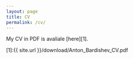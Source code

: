```yaml
---
layout: page
title: CV
permalink: /cv/
---
```


My CV in PDF is avaliale [here][1]. 

[1]:{{ site.url }}/download/Anton_Bardishev_CV.pdf
